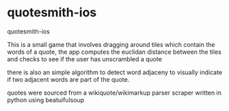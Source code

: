 # quotesmith-ios
quotesmith-ios


This is a small game that involves dragging around tiles which contain the words of a quote, the app computes the euclidan distance between 
the tiles and checks to see if the user has unscrambled a quote 

there is also an simple algorithm to detect word adjaceny to visually indicate if two adjacent words are part of the quote.

quotes were sourced from a wikiquote/wikimarkup parser scraper written in python using beatuifulsoup 



